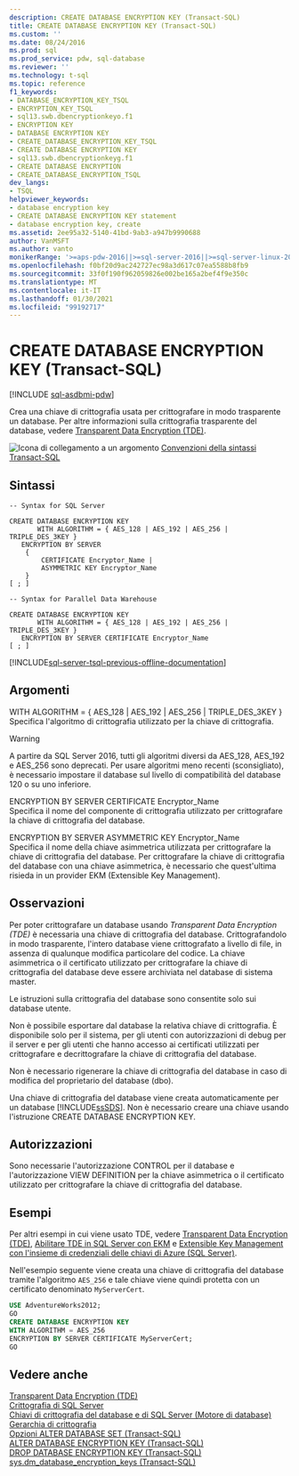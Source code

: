 ```yaml
---
description: CREATE DATABASE ENCRYPTION KEY (Transact-SQL)
title: CREATE DATABASE ENCRYPTION KEY (Transact-SQL)
ms.custom: ''
ms.date: 08/24/2016
ms.prod: sql
ms.prod_service: pdw, sql-database
ms.reviewer: ''
ms.technology: t-sql
ms.topic: reference
f1_keywords:
- DATABASE_ENCRYPTION_KEY_TSQL
- ENCRYPTION_KEY_TSQL
- sql13.swb.dbencryptionkeyo.f1
- ENCRYPTION KEY
- DATABASE ENCRYPTION KEY
- CREATE_DATABASE_ENCRYPTION_KEY_TSQL
- CREATE DATABASE ENCRYPTION KEY
- sql13.swb.dbencryptionkeyg.f1
- CREATE DATABASE ENCRYPTION
- CREATE_DATABASE_ENCRYPTION_TSQL
dev_langs:
- TSQL
helpviewer_keywords:
- database encryption key
- CREATE DATABASE ENCRYPTION KEY statement
- database encryption key, create
ms.assetid: 2ee95a32-5140-41bd-9ab3-a947b9990688
author: VanMSFT
ms.author: vanto
monikerRange: '>=aps-pdw-2016||>=sql-server-2016||>=sql-server-linux-2017||=azuresqldb-mi-current'
ms.openlocfilehash: f0bf20d9ac242727ec98a3d617c07ea5588b8fb9
ms.sourcegitcommit: 33f0f190f962059826e002be165a2bef4f9e350c
ms.translationtype: MT
ms.contentlocale: it-IT
ms.lasthandoff: 01/30/2021
ms.locfileid: "99192717"
---
```

# <a name="create-database-encryption-key-transact-sql"></a>CREATE DATABASE ENCRYPTION KEY (Transact-SQL)

[!INCLUDE [sql-asdbmi-pdw](../../includes/applies-to-version/sql-asdbmi-pdw.md)]

 Crea una chiave di crittografia usata per crittografare in modo trasparente un database. Per altre informazioni sulla crittografia trasparente del database, vedere [Transparent Data Encryption &#40;TDE&#41;](../../relational-databases/security/encryption/transparent-data-encryption.md).  
  
![Icona di collegamento a un argomento](../../database-engine/configure-windows/media/topic-link.gif "Icona di collegamento a un argomento") [Convenzioni della sintassi Transact-SQL](../../t-sql/language-elements/transact-sql-syntax-conventions-transact-sql.md)  
  
## <a name="syntax"></a>Sintassi  
  
```syntaxsql
-- Syntax for SQL Server  

CREATE DATABASE ENCRYPTION KEY  
       WITH ALGORITHM = { AES_128 | AES_192 | AES_256 | TRIPLE_DES_3KEY }  
   ENCRYPTION BY SERVER   
    {  
        CERTIFICATE Encryptor_Name |  
        ASYMMETRIC KEY Encryptor_Name  
    }  
[ ; ]  
```  
  
  
```syntaxsql
-- Syntax for Parallel Data Warehouse  

CREATE DATABASE ENCRYPTION KEY  
       WITH ALGORITHM = { AES_128 | AES_192 | AES_256 | TRIPLE_DES_3KEY }  
   ENCRYPTION BY SERVER CERTIFICATE Encryptor_Name   
[ ; ]  
```  

[!INCLUDE[sql-server-tsql-previous-offline-documentation](../../includes/sql-server-tsql-previous-offline-documentation.md)]

## <a name="arguments"></a>Argomenti

WITH ALGORITHM = { AES_128 \| AES_192 \| AES_256 \| TRIPLE_DES_3KEY  }  
Specifica l'algoritmo di crittografia utilizzato per la chiave di crittografia.

> [!WARNING]
> A partire da SQL Server 2016, tutti gli algoritmi diversi da AES_128, AES_192 e AES_256 sono deprecati. Per usare algoritmi meno recenti (sconsigliato), è necessario impostare il database sul livello di compatibilità del database 120 o su uno inferiore.  
  
ENCRYPTION BY SERVER CERTIFICATE Encryptor_Name  
Specifica il nome del componente di crittografia utilizzato per crittografare la chiave di crittografia del database.  
  
ENCRYPTION BY SERVER ASYMMETRIC KEY Encryptor_Name  
Specifica il nome della chiave asimmetrica utilizzata per crittografare la chiave di crittografia del database. Per crittografare la chiave di crittografia del database con una chiave asimmetrica, è necessario che quest'ultima risieda in un provider EKM (Extensible Key Management).  
  
## <a name="remarks"></a>Osservazioni  
Per poter crittografare un database usando *Transparent Data Encryption (TDE)* è necessaria una chiave di crittografia del database. Crittografandolo in modo trasparente, l'intero database viene crittografato a livello di file, in assenza di qualunque modifica particolare del codice. La chiave asimmetrica o il certificato utilizzato per crittografare la chiave di crittografia del database deve essere archiviata nel database di sistema master.  
  
Le istruzioni sulla crittografia del database sono consentite solo sui database utente.  
  
Non è possibile esportare dal database la relativa chiave di crittografia. È disponibile solo per il sistema, per gli utenti con autorizzazioni di debug per il server e per gli utenti che hanno accesso ai certificati utilizzati per crittografare e decrittografare la chiave di crittografia del database.  
  
Non è necessario rigenerare la chiave di crittografia del database in caso di modifica del proprietario del database (dbo).  
  
Una chiave di crittografia del database viene creata automaticamente per un database [!INCLUDE[ssSDS](../../includes/sssds-md.md)]. Non è necessario creare una chiave usando l'istruzione CREATE DATABASE ENCRYPTION KEY.  
  
## <a name="permissions"></a>Autorizzazioni  
Sono necessarie l'autorizzazione CONTROL per il database e l'autorizzazione VIEW DEFINITION per la chiave asimmetrica o il certificato utilizzato per crittografare la chiave di crittografia del database.  
  
## <a name="examples"></a>Esempi  
Per altri esempi in cui viene usato TDE, vedere [Transparent Data Encryption &#40;TDE&#41;](../../relational-databases/security/encryption/transparent-data-encryption.md), [Abilitare TDE in SQL Server con EKM](../../relational-databases/security/encryption/enable-tde-on-sql-server-using-ekm.md) e [Extensible Key Management con l'insieme di credenziali delle chiavi di Azure &#40;SQL Server&#41;](../../relational-databases/security/encryption/extensible-key-management-using-azure-key-vault-sql-server.md).  
  
Nell'esempio seguente viene creata una chiave di crittografia del database tramite l'algoritmo `AES_256` e tale chiave viene quindi protetta con un certificato denominato `MyServerCert`.  
  
```sql  
USE AdventureWorks2012;  
GO  
CREATE DATABASE ENCRYPTION KEY  
WITH ALGORITHM = AES_256  
ENCRYPTION BY SERVER CERTIFICATE MyServerCert;  
GO  
```  
  
## <a name="see-also"></a>Vedere anche  
[Transparent Data Encryption &#40;TDE&#41;](../../relational-databases/security/encryption/transparent-data-encryption.md)   
[Crittografia di SQL Server](../../relational-databases/security/encryption/sql-server-encryption.md)   
[Chiavi di crittografia del database e di SQL Server &#40;Motore di database&#41;](../../relational-databases/security/encryption/sql-server-and-database-encryption-keys-database-engine.md)   
[Gerarchia di crittografia](../../relational-databases/security/encryption/encryption-hierarchy.md)   
[Opzioni ALTER DATABASE SET &#40;Transact-SQL&#41;](../../t-sql/statements/alter-database-transact-sql-set-options.md)   
[ALTER DATABASE ENCRYPTION KEY &#40;Transact-SQL&#41;](../../t-sql/statements/alter-database-encryption-key-transact-sql.md)   
[DROP DATABASE ENCRYPTION KEY &#40;Transact-SQL&#41;](../../t-sql/statements/drop-database-encryption-key-transact-sql.md)   
[sys.dm_database_encryption_keys &#40;Transact-SQL&#41;](../../relational-databases/system-dynamic-management-views/sys-dm-database-encryption-keys-transact-sql.md)  
    
